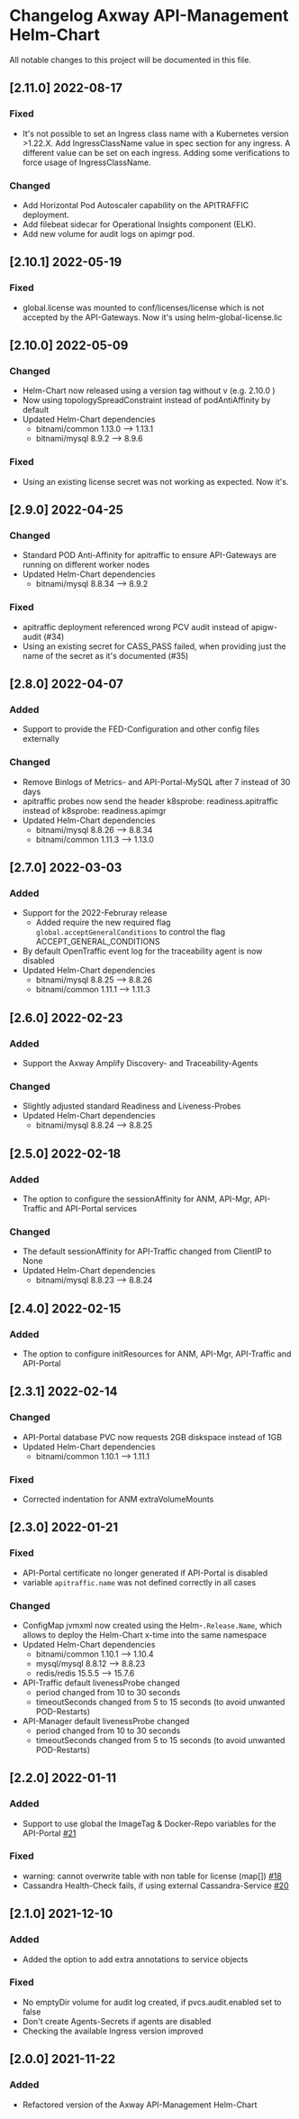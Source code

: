 # Changelog Axway API-Management Helm-Chart

All notable changes to this project will be documented in this file.

## [2.11.0] 2022-08-17
### Fixed
- It's not possible to set an Ingress class name with a Kubernetes version >1.22.X. Add IngressClassName value in spec section for any ingress. A different value can be set on each ingress. Adding some verifications to force usage of IngressClassName.

### Changed
- Add Horizontal Pod Autoscaler capability on the APITRAFFIC deployment.
- Add filebeat sidecar for Operational Insights component (ELK).
- Add new volume for audit logs on apimgr pod.


## [2.10.1] 2022-05-19
### Fixed
- global.license was mounted to conf/licenses/license which is not accepted by the API-Gateways. Now it's using helm-global-license.lic

## [2.10.0] 2022-05-09
### Changed
- Helm-Chart now released using a version tag without v (e.g. 2.10.0 )
- Now using topologySpreadConstraint instead of podAntiAffinity by default
- Updated Helm-Chart dependencies
  - bitnami/common 1.13.0 --> 1.13.1
  - bitnami/mysql 8.9.2 --> 8.9.6

### Fixed
- Using an existing license secret was not working as expected. Now it's.

## [2.9.0] 2022-04-25

### Changed
- Standard POD Anti-Affinity for apitraffic to ensure API-Gateways are running on different worker nodes
- Updated Helm-Chart dependencies
  - bitnami/mysql 8.8.34 --> 8.9.2

### Fixed
- apitraffic deployment referenced wrong PCV audit instead of apigw-audit (#34)
- Using an existing secret for CASS_PASS failed, when providing just the name of the secret as it's documented (#35)

## [2.8.0] 2022-04-07

### Added
- Support to provide the FED-Configuration and other config files externally

### Changed
- Remove Binlogs of Metrics- and API-Portal-MySQL after 7 instead of 30 days
- apitraffic probes now send the header k8sprobe: readiness.apitraffic instead of k8sprobe: readiness.apimgr
- Updated Helm-Chart dependencies
  - bitnami/mysql 8.8.26 --> 8.8.34
  - bitnami/common 1.11.3 --> 1.13.0

## [2.7.0] 2022-03-03

### Added
- Support for the 2022-Februray release
  - Added require the new required flag `global.acceptGeneralConditions` to control the flag ACCEPT_GENERAL_CONDITIONS
- By default OpenTraffic event log for the traceability agent is now disabled
- Updated Helm-Chart dependencies
  - bitnami/mysql 8.8.25 --> 8.8.26
  - bitnami/common 1.11.1 --> 1.11.3

## [2.6.0] 2022-02-23

### Added
- Support the Axway Amplify Discovery- and Traceability-Agents

### Changed
- Slightly adjusted standard Readiness and Liveness-Probes
- Updated Helm-Chart dependencies
  - bitnami/mysql 8.8.24 --> 8.8.25

## [2.5.0] 2022-02-18

### Added
- The option to configure the sessionAffinity for ANM, API-Mgr, API-Traffic and API-Portal services

### Changed
- The default sessionAffinity for API-Traffic changed from ClientIP to None
- Updated Helm-Chart dependencies
  - bitnami/mysql 8.8.23 --> 8.8.24

## [2.4.0] 2022-02-15

### Added
- The option to configure initResources for ANM, API-Mgr, API-Traffic and API-Portal

## [2.3.1] 2022-02-14

### Changed
- API-Portal database PVC now requests 2GB diskspace instead of 1GB
- Updated Helm-Chart dependencies
  - bitnami/common 1.10.1 --> 1.11.1

### Fixed
- Corrected indentation for ANM extraVolumeMounts

## [2.3.0] 2022-01-21

### Fixed
- API-Portal certificate no longer generated if API-Portal is disabled
- variable `apitraffic.name` was not defined correctly in all cases

### Changed
- ConfigMap jvmxml now created using the Helm-`.Release.Name`, which allows to deploy the Helm-Chart x-time into the same namespace
- Updated Helm-Chart dependencies
  - bitnami/common 1.10.1 --> 1.10.4
  - mysql/mysql 8.8.12 --> 8.8.23
  - redis/redis 15.5.5 --> 15.7.6
- API-Traffic default livenessProbe changed 
  - period changed from 10 to 30 seconds
  - timeoutSeconds changed from 5 to 15 seconds (to avoid unwanted POD-Restarts)
- API-Manager default livenessProbe changed
  - period changed from 10 to 30 seconds
  - timeoutSeconds changed from 5 to 15 seconds (to avoid unwanted POD-Restarts)

## [2.2.0] 2022-01-11

### Added
- Support to use global the ImageTag & Docker-Repo variables for the API-Portal [#21](https://github.com/Axway/Cloud-Automation/issues/21)

### Fixed
- warning: cannot overwrite table with non table for license (map[]) [#18](https://github.com/Axway/Cloud-Automation/issues/18)
- Cassandra Health-Check fails, if using external Cassandra-Service [#20](https://github.com/Axway/Cloud-Automation/issues/20)

## [2.1.0] 2021-12-10
### Added
- Added the option to add extra annotations to service objects

### Fixed
- No emptyDir volume for audit log created, if pvcs.audit.enabled set to false
- Don't create Agents-Secrets if agents are disabled
- Checking the available Ingress version improved

## [2.0.0] 2021-11-22
### Added
- Refactored version of the Axway API-Management Helm-Chart
